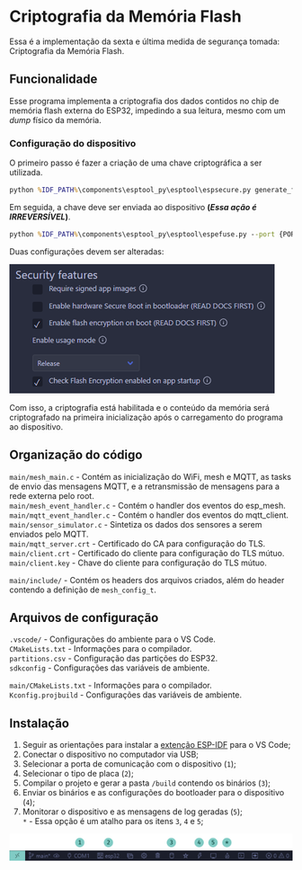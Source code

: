# Criptografia da Memória Flash

Essa é a implementação da sexta e última medida de segurança tomada: Criptografia da Memória Flash.  

## Funcionalidade

Esse programa implementa a criptografia dos dados contidos no chip de memória flash externa do ESP32, impedindo a sua leitura, mesmo com um _dump_ físico da memória.  

### Configuração do dispositivo

O primeiro passo é fazer a criação de uma chave criptográfica a ser utilizada.  

``` bat
python %IDF_PATH%\components\esptool_py\esptool\espsecure.py generate_flash_encryption_key key.bin
```

Em seguida, a chave deve ser enviada ao dispositivo __(_Essa ação é IRREVERSÍVEL_)__.

``` bat
python %IDF_PATH%\components\esptool_py\esptool\espefuse.py --port {PORTA} burn_key flash_encryption key.bin 
```

Duas configurações devem ser alteradas:

![Configurações a serem alteradas](../images/config_crypto.png)

Com isso, a criptografia está habilitada e o conteúdo da memória será criptografado na primeira inicialização após o carregamento do programa ao dispositivo.

## Organização do código

`main/mesh_main.c` - Contém as inicialização do WiFi, mesh e MQTT, as tasks de envio das mensagens MQTT, e a retransmissão de mensagens para a rede externa pelo root.  
`main/mesh_event_handler.c` - Contém o handler dos eventos do esp_mesh.  
`main/mqtt_event_handler.c` - Contém o handler dos eventos do mqtt_client.  
`main/sensor_simulator.c` - Sintetiza os dados dos sensores a serem enviados pelo MQTT.  
`main/mqtt_server.crt` - Certificado do CA para configuração do TLS.
`main/client.crt` - Certificado do cliente para configuração do TLS mútuo.
`main/client.key` - Chave do cliente para configuração do TLS mútuo.
  
`main/include/` - Contém os headers dos arquivos criados, além do header contendo a definição de `mesh_config_t`.

## Arquivos de configuração

`.vscode/` - Configurações do ambiente para o VS Code.  
`CMakeLists.txt` - Informações para o compilador.  
`partitions.csv` - Configuração das partições do ESP32.  
`sdkconfig` - Configurações das variáveis de ambiente.  
  
`main/CMakeLists.txt` - Informações para o compilador.  
`Kconfig.projbuild` - Configurações das variáveis de ambiente.  

## Instalação

1. Seguir as orientações para instalar a [extenção ESP-IDF](https://github.com/espressif/vscode-esp-idf-extension/blob/master/docs/tutorial/install.md) para o VS Code;  
2. Conectar o dispositivo no computador via USB;  
3. Selecionar a porta de comunicação com o dispositivo (`1`);  
4. Selecionar o tipo de placa (`2`);  
5. Compilar o projeto e gerar a pasta `/build` contendo os binários (`3`);  
6. Enviar os binários e as configurações do bootloader para o dispositivo (`4`);  
7. Monitorar o dispositivo e as mensagens de log geradas (`5`);  
`*` - Essa opção é um atalho para os itens `3`, `4` e `5`;  

![](../images/vscode.png)


